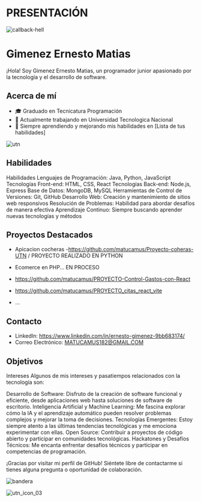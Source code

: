 # PRESENTACIÓN


![callback-hell](https://github.com/matucamus/matucamus/assets/106162059/56722914-20d8-4122-accb-d37e605f1351)


#  Gimenez Ernesto Matias

¡Hola! Soy Gimenez Ernesto Matias, un programador junior apasionado por la tecnología y el desarrollo de software.

## Acerca de mí

- 🎓 Graduado en Tecnicatura Programación
- 💼 Actualmente trabajando en Universidad Tecnologica Nacional
- 🌱 Siempre aprendiendo y mejorando mis habilidades en [Lista de tus habilidades]


![utn](https://github.com/matucamus/matucamus/assets/106162059/93d08907-bf9a-4acb-9786-e1aae6f39e92)        


## Habilidades
Habilidades
Lenguajes de Programación: Java, Python, JavaScript
Tecnologías Front-end: HTML, CSS, React
Tecnologías Back-end: Node.js, Express
Base de Datos: MongoDB, MySQL
Herramientas de Control de Versiones: Git, GitHub
Desarrollo Web: Creación y mantenimiento de sitios web responsivos
Resolución de Problemas: Habilidad para abordar desafíos de manera efectiva
Aprendizaje Continuo: Siempre buscando aprender nuevas tecnologías y métodos


## Proyectos Destacados

- Apicacion  cocheras  -https://github.com/matucamus/Proyecto-coheras-UTN   / PROYECTO REALIZADO EN PYTHON
- Ecomerce en PHP... EN PROCESO

- https://github.com/matucamus/PROYECTO-Control-Gastos-con-React

- https://github.com/matucamus/PROYECTO_citas_react_vite
- ...

## Contacto

- LinkedIn: https://www.linkedin.com/in/ernesto-gimenez-9bb683174/
- Correo Electrónico: MATUCAMUS182@GMAIL.COM


## Objetivos

Intereses
Algunos de mis intereses y pasatiempos relacionados con la tecnología son:

Desarrollo de Software: Disfruto de la creación de software funcional y eficiente, desde aplicaciones web hasta soluciones de software de escritorio.
Inteligencia Artificial y Machine Learning: Me fascina explorar cómo la IA y el aprendizaje automático pueden resolver problemas complejos y mejorar la toma de decisiones.
Tecnologías Emergentes: Estoy siempre atento a las últimas tendencias tecnológicas y me emociona experimentar con ellas.
Open Source: Contribuir a proyectos de código abierto y participar en comunidades tecnológicas.
Hackatones y Desafíos Técnicos: Me encanta enfrentar desafíos técnicos y participar en competencias de programación.



¡Gracias por visitar mi perfil de GitHub! Siéntete libre de contactarme si tienes alguna pregunta o oportunidad de colaboración.



![bandera](https://github.com/matucamus/matucamus/assets/106162059/df957af6-503d-4757-a796-3570c1ce8f99)



 ![utn_icon_03](https://github.com/matucamus/matucamus/assets/106162059/b2897a2f-df1c-41d4-a7ed-940b6ded9ff5)
